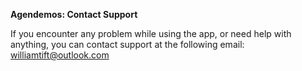 **Agendemos: Contact Support**

If you encounter any problem while using the app, or need help with anything, you can contact support at the following email: williamtift@outlook.com

